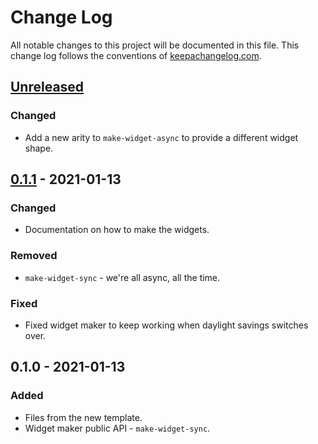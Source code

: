 # Change Log
All notable changes to this project will be documented in this file. This change log follows the conventions of [keepachangelog.com](http://keepachangelog.com/).

## [Unreleased]
### Changed
- Add a new arity to `make-widget-async` to provide a different widget shape.

## [0.1.1] - 2021-01-13
### Changed
- Documentation on how to make the widgets.

### Removed
- `make-widget-sync` - we're all async, all the time.

### Fixed
- Fixed widget maker to keep working when daylight savings switches over.

## 0.1.0 - 2021-01-13
### Added
- Files from the new template.
- Widget maker public API - `make-widget-sync`.

[Unreleased]: https://github.com/your-name/solutions4clojure/compare/0.1.1...HEAD
[0.1.1]: https://github.com/your-name/solutions4clojure/compare/0.1.0...0.1.1
